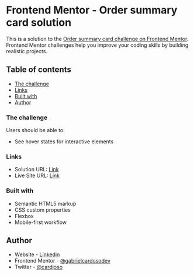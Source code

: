# Frontend Mentor - Order summary card solution

This is a solution to the [Order summary card challenge on Frontend Mentor](https://www.frontendmentor.io/challenges/order-summary-component-QlPmajDUj). Frontend Mentor challenges help you improve your coding skills by building realistic projects.

## Table of contents

- [The challenge](#the-challenge)
- [Links](#links)
- [Built with](#built-with)
- [Author](#author)

### The challenge

Users should be able to:

- See hover states for interactive elements

### Links

- Solution URL: [Link](https://github.com/gabrielcardosodev/order-summary-component-challenge-hub)
- Live Site URL: [Link](https://gabrielcardosodev.github.io/order-summary-component-challenge-hub/)

### Built with

- Semantic HTML5 markup
- CSS custom properties
- Flexbox
- Mobile-first workflow

## Author

- Website - [Linkedin](https://www.linkedin.com/in/gabrielcardosodev)
- Frontend Mentor - [@gabrielcardosodev](https://www.frontendmentor.io/profile/gabrielcardosodev)
- Twitter - [@cardjoso](https://www.twitter.com/cardjoso)

